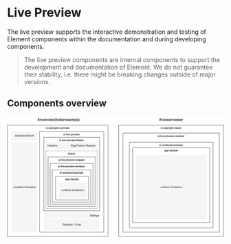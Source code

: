 # Live Preview

The live preview supports the interactive demonstration and testing
of Element components within the documentation and during developing
components.

> The live preview components are internal components to support the development
> and documentation of Element. We do not guarantee their stability, i.e. there
> might be breaking changes outside of major versions.

## Components overview

![Component structure](docs/live-preview-components-structure.drawio.png)
